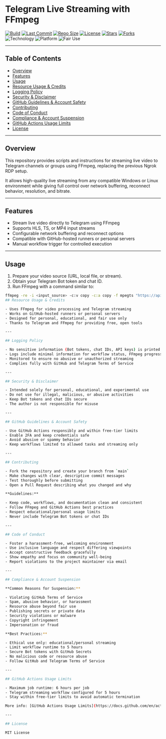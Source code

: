 # Telegram Live Streaming with FFmpeg

[![Build](https://img.shields.io/github/actions/workflow/status/Rockey800/test/rdp.yml?label=Build&logo=github)](https://github.com/Rockey800/test/actions)
[![Last Commit](https://img.shields.io/github/last-commit/Rockey800/test?color=blue&logo=git)](https://github.com/Rockey800/test/commits)
[![Repo Size](https://img.shields.io/github/repo-size/Rockey800/test?color=green)](https://github.com/Rockey800/test)
[![License](https://img.shields.io/github/license/Rockey800/test?color=orange)](./LICENSE)
[![Stars](https://img.shields.io/github/stars/Rockey800/test?style=social)](https://github.com/Rockey800/test/stargazers)
[![Forks](https://img.shields.io/github/forks/Rockey800/test?style=social)](https://github.com/Rockey800/test/network/members)
![Technology](https://img.shields.io/badge/Tech-FFmpeg-red)
![Platform](https://img.shields.io/badge/Platform-Telegram-green)
![Fair Use](https://img.shields.io/badge/Fair%20Use-Yes-blue)

---

## Table of Contents

- [Overview](#overview)
- [Features](#features)
- [Usage](#usage)
- [Resource Usage & Credits](#resource-usage--credits)
- [Logging Policy](#logging-policy)
- [Security & Disclaimer](#security--disclaimer)
- [GitHub Guidelines & Account Safety](#github-guidelines--account-safety)
- [Contributing](#contributing)
- [Code of Conduct](#code-of-conduct)
- [Compliance & Account Suspension](#compliance--account-suspension)
- [GitHub Actions Usage Limits](#github-actions-usage-limits)
- [License](#license)

---

## Overview

This repository provides scripts and instructions for streaming live video to Telegram channels or groups using FFmpeg, replacing the previous Ngrok RDP setup.  

It allows high-quality live streaming from any compatible Windows or Linux environment while giving full control over network buffering, reconnect behavior, resolution, and bitrate.

---

## Features

- Stream live video directly to Telegram using FFmpeg  
- Supports HLS, TS, or MP4 input streams  
- Configurable network buffering and reconnect options  
- Compatible with GitHub-hosted runners or personal servers  
- Manual workflow trigger for controlled execution  

---

## Usage

1. Prepare your video source (URL, local file, or stream).  
2. Obtain your Telegram Bot token and chat ID.  
3. Run FFmpeg with a command similar to:

```bash
ffmpeg -re -i <input_source> -c:v copy -c:a copy -f mpegts "https://api.telegram.org/bot<YOUR_BOT_TOKEN>/sendVideo?chat_id=<CHAT_ID>&stream=true"
## Resource Usage & Credits

- Uses FFmpeg for video processing and Telegram streaming  
- Works on GitHub-hosted runners or personal servers  
- Designed for personal, educational, and fair use only  
- Thanks to Telegram and FFmpeg for providing free, open tools  

---

## Logging Policy

- No sensitive information (Bot tokens, chat IDs, API keys) is printed or logged  
- Logs include minimal information for workflow status, FFmpeg progress, and debugging  
- Monitored to ensure no abusive or unauthorized streaming  
- Complies fully with GitHub and Telegram Terms of Service  

---

## Security & Disclaimer

- Intended solely for personal, educational, and experimental use  
- Do not use for illegal, malicious, or abusive activities  
- Keep Bot tokens and chat IDs secure  
- The author is not responsible for misuse  

---

## GitHub Guidelines & Account Safety

- Use GitHub Actions responsibly and within free-tier limits  
- Enable 2FA and keep credentials safe  
- Avoid abusive or spammy behavior  
- Keep workflows limited to allowed tasks and streaming only  

---

## Contributing

- Fork the repository and create your branch from `main`  
- Make changes with clear, descriptive commit messages  
- Test thoroughly before submitting  
- Open a Pull Request describing what you changed and why  

**Guidelines:**

- Keep code, workflows, and documentation clean and consistent  
- Follow FFmpeg and GitHub Actions best practices  
- Respect educational/personal usage limits  
- Never include Telegram Bot tokens or chat IDs  

---

## Code of Conduct

- Foster a harassment-free, welcoming environment  
- Use inclusive language and respect differing viewpoints  
- Accept constructive feedback gracefully  
- Show empathy and focus on community well-being  
- Report violations to the project maintainer via email  

---

## Compliance & Account Suspension

**Common Reasons for Suspension:**

- Violating GitHub Terms of Service  
- Spam, abusive behavior, or harassment  
- Resource abuse beyond fair use  
- Publishing secrets or private data  
- Security violations or malware  
- Copyright infringement  
- Impersonation or fraud  

**Best Practices:**

- Ethical use only: educational/personal streaming  
- Limit workflow runtime to 5 hours  
- Secure Bot tokens with GitHub Secrets  
- No malicious code or resource abuse  
- Follow GitHub and Telegram Terms of Service  

---

## GitHub Actions Usage Limits

- Maximum job runtime: 6 hours per job  
- Telegram streaming workflow configured for 5 hours  
- Stay within free-tier limits to avoid automatic termination  

More info: [GitHub Actions Usage Limits](https://docs.github.com/en/actions/learn-github-actions/usage-limits-billing-and-administration)  

---

## License

MIT License

